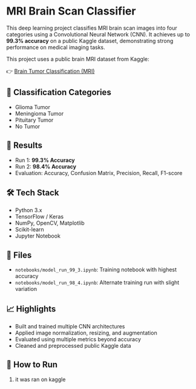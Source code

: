 
# MRI Brain Scan Classifier

This deep learning project classifies MRI brain scan images into four categories using a Convolutional Neural Network (CNN). It achieves up to **99.3% accuracy** on a public Kaggle dataset, demonstrating strong performance on medical imaging tasks.

This project uses a public brain MRI dataset from Kaggle:

👉 [Brain Tumor Classification (MRI)](https://www.kaggle.com/datasets/masoudnickparvar/brain-tumor-mri-dataset)
## 🧠 Classification Categories

- Glioma Tumor
- Meningioma Tumor
- Pituitary Tumor
- No Tumor

## 🧪 Results

- Run 1: **99.3% Accuracy**
- Run 2: **98.4% Accuracy**
- Evaluation: Accuracy, Confusion Matrix, Precision, Recall, F1-score

## 🛠 Tech Stack

- Python 3.x
- TensorFlow / Keras
- NumPy, OpenCV, Matplotlib
- Scikit-learn
- Jupyter Notebook

## 📁 Files

- `notebooks/model_run_99_3.ipynb`: Training notebook with highest accuracy
- `notebooks/model_run_98_4.ipynb`: Alternate training run with slight variation

## 📈 Highlights

- Built and trained multiple CNN architectures
- Applied image normalization, resizing, and augmentation
- Evaluated using multiple metrics beyond accuracy
- Cleaned and preprocessed public Kaggle data

## 🚀 How to Run

1. it was ran on kaggle

